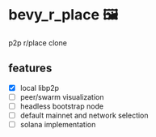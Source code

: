# bevy_r_place 🖼️
p2p r/place clone


## features
- [x] local libp2p
- [ ] peer/swarm visualization
- [ ] headless bootstrap node
- [ ] default mainnet and network selection
- [ ] solana implementation
